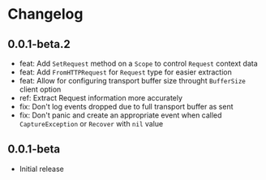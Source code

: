 # Changelog

## 0.0.1-beta.2

- feat: Add `SetRequest` method on a `Scope` to control `Request` context data
- feat: Add `FromHTTPRequest` for `Request` type for easier extraction
- feat: Allow for configuring transport buffer size throught `BufferSize` client option
- ref: Extract Request information more accurately
- fix: Don't log events dropped due to full transport buffer as sent
- fix: Don't panic and create an appropriate event when called `CaptureException` or `Recover` with `nil` value

## 0.0.1-beta

- Initial release
